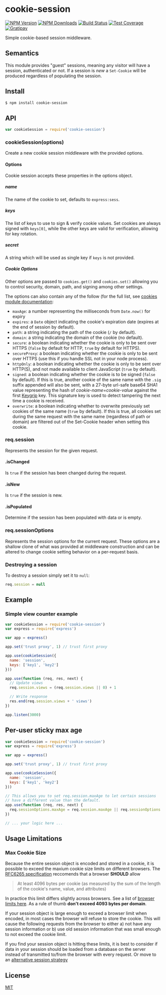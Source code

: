 # cookie-session

[![NPM Version][npm-image]][npm-url]
[![NPM Downloads][downloads-image]][downloads-url]
[![Build Status][travis-image]][travis-url]
[![Test Coverage][coveralls-image]][coveralls-url]
[![Gratipay][gratipay-image]][gratipay-url]

  Simple cookie-based session middleware.

## Semantics

  This module provides "guest" sessions, meaning any visitor will have a session,
  authenticated or not. If a session is _new_ a `Set-Cookie` will be produced regardless
  of populating the session.

## Install

```bash
$ npm install cookie-session
```

## API

```js
var cookieSession = require('cookie-session')
```

### cookieSession(options)

Create a new cookie session middleware with the provided options.

#### Options

Cookie session accepts these properties in the options object.

##### name

The name of the cookie to set, defaults to `express:sess`.

##### keys

The list of keys to use to sign & verify cookie values. Set cookies are always
signed with `keys[0]`, while the other keys are valid for verification, allowing
for key rotation.

##### secret

A string which will be used as single key if `keys` is not provided.

##### Cookie Options

Other options are passed to `cookies.get()` and `cookies.set()` allowing you
to control security, domain, path, and signing among other settings.

The options can also contain any of the follow (for the full list, see
[cookies module documentation](https://www.npmjs.org/package/cookies#readme):

  - `maxAge`: a number representing the milliseconds from `Date.now()` for expiry
  - `expires`: a `Date` object indicating the cookie's expiration date (expires at the end of session by default).
  - `path`: a string indicating the path of the cookie (`/` by default).
  - `domain`: a string indicating the domain of the cookie (no default).
  - `secure`: a boolean indicating whether the cookie is only to be sent over HTTPS (`false` by default for HTTP, `true` by default for HTTPS).
  - `secureProxy`: a boolean indicating whether the cookie is only to be sent over HTTPS (use this if you handle SSL not in your node process).
  - `httpOnly`: a boolean indicating whether the cookie is only to be sent over HTTP(S), and not made available to client JavaScript (`true` by default).
  - `signed`: a boolean indicating whether the cookie is to be signed (`false` by default). If this is true, another cookie of the same name with the `.sig` suffix appended will also be sent, with a 27-byte url-safe base64 SHA1 value representing the hash of _cookie-name_=_cookie-value_ against the first [Keygrip](https://github.com/expressjs/keygrip) key. This signature key is used to detect tampering the next time a cookie is received.
  - `overwrite`: a boolean indicating whether to overwrite previously set cookies of the same name (`true` by default). If this is true, all cookies set during the same request with the same name (regardless of path or domain) are filtered out of the Set-Cookie header when setting this cookie.

### req.session

Represents the session for the given request.

#### .isChanged

Is `true` if the session has been changed during the request.

#### .isNew

Is `true` if the session is new.

#### .isPopulated

Determine if the session has been populated with data or is empty.

### req.sessionOptions

Represents the session options for the current request. These options are a
shallow clone of what was provided at middleware construction and can be
altered to change cookie setting behavior on a per-request basis.

### Destroying a session

  To destroy a session simply set it to `null`:

```js
req.session = null
```

## Example

### Simple view counter example

```js
var cookieSession = require('cookie-session')
var express = require('express')

var app = express()

app.set('trust proxy', 1) // trust first proxy

app.use(cookieSession({
  name: 'session',
  keys: ['key1', 'key2']
}))

app.use(function (req, res, next) {
  // Update views
  req.session.views = (req.session.views || 0) + 1

  // Write response
  res.end(req.session.views + ' views')
})

app.listen(3000)
```

## Per-user sticky max age

```js
var cookieSession = require('cookie-session')
var express = require('express')

var app = express()

app.set('trust proxy', 1) // trust first proxy

app.use(cookieSession({
  name: 'session',
  keys: ['key1', 'key2']
}))

// This allows you to set req.session.maxAge to let certain sessions
// have a different value than the default.
app.use(function (req, res, next) {
  req.sessionOptions.maxAge = req.session.maxAge || req.sessionOptions.maxAge
})

// ... your logic here ...
```

## Usage Limitations

### Max Cookie Size

Because the entire session object is encoded and stored in a cookie, it is
possible to exceed the maxium cookie size limits on different browsers. The
[RFC6265 specification](https://tools.ietf.org/html/rfc6265#section-6.1)
reccomends that a browser **SHOULD** allow

> At least 4096 bytes per cookie (as measured by the sum of the length of
> the cookie's name, value, and attributes)

In practice this limit differs slightly across browsers. See a list of
[browser limits here](http://browsercookielimits.squawky.net/). As a rule
of thumb **don't exceed 4093 bytes per domain**.

If your session object is large enough to exceed a browser limit when encoded,
in most cases the browser will refuse to store the cookie. This will cause the
following requests from the browser to either a) not have any session
information or b) use old session information that was small enough to not
exceed the cookie limit.

If you find your session object is hitting these limits, it is best to
consider if  data in your session should be loaded from a database on the
server instead of transmitted to/from the browser with every request. Or
move to an [alternative session strategy](https://github.com/expressjs/session#compatible-session-stores)

## License

[MIT](LICENSE)

[npm-image]: https://img.shields.io/npm/v/cookie-session.svg
[npm-url]: https://npmjs.org/package/cookie-session
[travis-image]: https://img.shields.io/travis/expressjs/cookie-session/master.svg
[travis-url]: https://travis-ci.org/expressjs/cookie-session
[coveralls-image]: https://img.shields.io/coveralls/expressjs/cookie-session.svg
[coveralls-url]: https://coveralls.io/r/expressjs/cookie-session?branch=master
[downloads-image]: https://img.shields.io/npm/dm/cookie-session.svg
[downloads-url]: https://npmjs.org/package/cookie-session
[gratipay-image]: https://img.shields.io/gratipay/dougwilson.svg
[gratipay-url]: https://www.gratipay.com/dougwilson/
